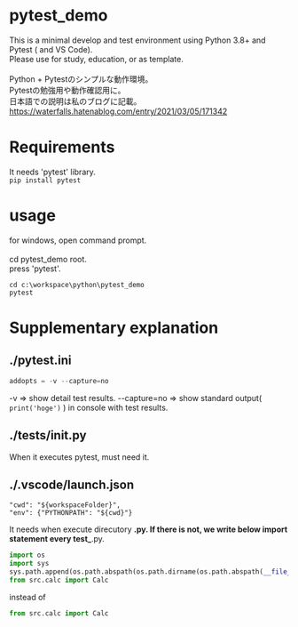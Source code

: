 # pytest_demo
This is a minimal develop and test environment using Python 3.8+ and Pytest ( and VS Code).
<br>
Please use for study, education, or as template.
<br><br>
Python + Pytestのシンプルな動作環境。<br>
Pytestの勉強用や動作確認用に。<br>
日本語での説明は私のブログに記載。<br>
https://waterfalls.hatenablog.com/entry/2021/03/05/171342

# Requirements
It needs 'pytest' library.
<br>
```pip install pytest ```

# usage
for windows, open command prompt.<br><br>
cd pytest_demo root.<br>
press 'pytest'.
```
cd c:\workspace\python\pytest_demo
pytest
```

# Supplementary explanation
## ./pytest.ini
```python
addopts = -v --capture=no
```
-v => show detail test results.
--capture=no => show standard output( ``` print('hoge') ``` ) in console with test results.

## ./tests/__init__.py
When it executes pytest, must need it.

## ./.vscode/launch.json
```
"cwd": "${workspaceFolder}",
"env": {"PYTHONPATH": "${cwd}"}
```
It needs when execute direcutory **.py.
If there is not, we write below import statement every test_**.py.
```python
import os
import sys
sys.path.append(os.path.abspath(os.path.dirname(os.path.abspath(__file__))[1]))
from src.calc import Calc
```
instead of
```python
from src.calc import Calc
```
